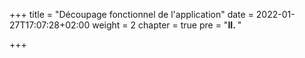 +++
title = "Découpage fonctionnel de l'application"
date = 2022-01-27T17:07:28+02:00
weight = 2
chapter = true
pre = "<b>II. </b>"

+++
